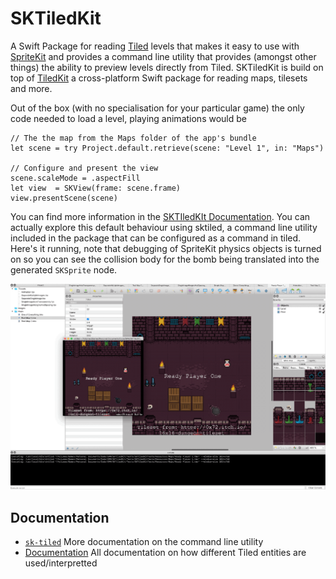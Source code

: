 # SKTiledKit

A Swift Package for reading [Tiled](https://www.mapeditor.org) levels that makes it easy to use with [SpriteKit](https://developer.apple.com/documentation/spritekit) and provides a command line utility that provides (amongst other things) the ability to preview levels directly from Tiled. SKTiledKit is build on top of [TiledKit](https://github.com/SwiftStudies/TiledKit) a cross-platform Swift package for reading maps, tilesets and more. 

Out of the box (with no specialisation for your particular game) the only code needed to load a level, playing animations would be

    // The the map from the Maps folder of the app's bundle
    let scene = try Project.default.retrieve(scene: "Level 1", in: "Maps")
    
    // Configure and present the view
    scene.scaleMode = .aspectFill
    let view  = SKView(frame: scene.frame)
    view.presentScene(scene)

You can find more information in the [SKTIledKIt Documentation](Documentation/). You can actually explore this default behaviour using sktiled, a command line utility included in the package that can be configured as a command in tiled. Here's it running, note that debugging of SpriteKit physics objects is turned on so you can see the collision body for the bomb being translated into the generated `SKSprite` node. 

<img src="Documentation/Images/sktiled-loop.gif" />

## Documentation

 - [`sk-tiled`](Documentation/sk-tiled.md) More documentation on the command line utility
 - [Documentation](Documentation/) All documentation on how different Tiled entities are used/interpretted

